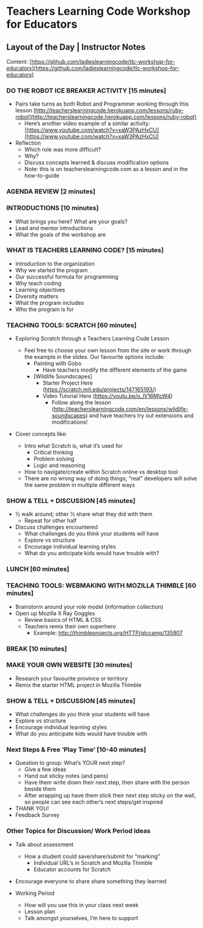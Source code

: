 # Teachers Learning Code Workshop for Educators
## Layout of the Day | Instructor Notes

Content: [https://github.com/ladieslearningcode/tlc-workshop-for-educators](https://github.com/ladieslearningcode/tlc-workshop-for-educators)

### DO THE ROBOT ICE BREAKER ACTIVITY [15 minutes]
- Pairs take turns as both Robot and Programmer working through this lesson [http://teacherslearningcode.herokuapp.com/lessons/ruby-robot](http://teacherslearningcode.herokuapp.com/lessons/ruby-robot)
	- Here’s another video example of a similar activity: [https://www.youtube.com/watch?v=xaW3PAzHxCU](https://www.youtube.com/watch?v=xaW3PAzHxCU)
- Reflection
	- Which role was more difficult?
	- Why?
	- Discuss concepts learned & discuss modification options
	- Note: this is on teacherslearningcode.com as a lesson and in the how-to-guide

### AGENDA REVIEW [2 minutes]

### INTRODUCTIONS [10 minutes]
- What brings you here? What are your goals?
- Lead and mentor introductions
- What the goals of the workshop are

### WHAT IS TEACHERS LEARNING CODE? [15 minutes]
- Introduction to the organization
- Why we started the program
- Our successful formula for programming
- Why teach coding
- Learning objectives
- Diversity matters
- What the program includes
- Who the program is for

### TEACHING TOOLS: SCRATCH [60 minutes]
- Exploring Scratch through a Teachers Learning Code Lesson
	- Feel free to choose your own lesson from the site or work through the example in the slides.  Our favourite options include:
		-  Painting with Gobo
			- Have teachers modify the different elements of the game
		- [Wildlife Soundscapes]
			- Starter Project Here (https://scratch.mit.edu/projects/147165193/)
			- Video Tutorial Here (https://youtu.be/o_lV16MlcW4)
				- Follow along the lesson (http://teacherslearningcode.com/en/lessons/wildlife-soundscapes) and have teachers try out extensions and modifications!

		
- Cover concepts like:
	- Intro what Scratch is, what it’s used for
		- Critical thinking
		- Problem solving
		- Logic and reasoning
  	- How to navigate/create within Scratch
online vs desktop tool
 	- There are no wrong way of doing things; “real” developers will solve the same problem in multiple different ways

### SHOW & TELL + DISCUSSION [45 minutes]
- ½ walk around; other ½ share what they did with them
	- Repeat for other half
- Discuss challenges encountered
	- What challenges do you think your students will have
	- Explore vs structure
	- Encourage individual learning styles
	- What do you anticipate kids would have trouble with?

### LUNCH [60 minutes]

### TEACHING TOOLS: WEBMAKING WITH MOZILLA THIMBLE [60 minutes]
- Brainstorm around your role model (information collection)
- Open up Mozilla X Ray Goggles
	- Review basics of HTML & CSS
	- Teachers remix their own superhero
		- Example: http://thimbleprojects.org/HTTP/glccamp/135907

### BREAK [10 minutes]

### MAKE YOUR OWN WEBSITE [30 minutes]
- Research your favourite province or territory
- Remix the starter HTML project in Mozilla Thimble

### SHOW & TELL + DISCUSSION [45 minutes]
- What challenges do you think your students will have
- Explore vs structure
- Encourage individual learning styles
- What do you anticipate kids would have trouble with

### Next Steps & Free ‘Play Time’ [10-40 minutes]
- Question to group: What’s YOUR next step?
	- Give a few ideas
	- Hand out sticky notes (and pens)
	- Have them write down their next step, then share with the person beside them
	- After wrapping up have them stick their next step sticky on the wall, so people can see each other’s next steps/get inspired
- THANK YOU!
- Feedback Survey

### Other Topics for Discussion/ Work Period Ideas
- Talk about assessment
	- How a student could save/share/submit for “marking”
		- Individual URL’s in Scratch and Mozilla Thimble
		- Educator accounts for Scratch
- Encourage everyone to share share something they learned

- Working Period
	- How will you use this in your class next week
	- Lesson plan
	- Talk amongst yourselves, I’m here to support



